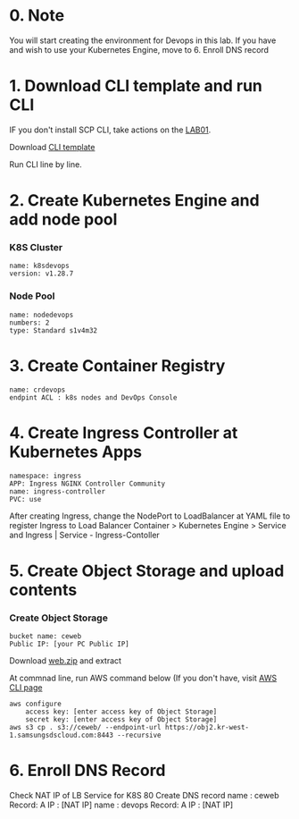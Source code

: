 # 0. Note

You will start creating the environment for Devops in this lab. If you have and wish to use your Kubernetes Engine, move to 6. Enroll DNS record

# 1. Download CLI template and run CLI 

IF you don't install SCP CLI, take actions on the [LAB01](https://github.com/scp-cloudacademy/ce-advanced/blob/main/01/2_On_SCP/1_config_cli.md).

Download [CLI template](https://github.com/scp-cloudacademy/ce-advanced/blob/main/24/cli_devops_env.xlsx)

Run CLI line by line.

# 2. Create Kubernetes Engine and add node pool
### K8S Cluster
    name: k8sdevops
    version: v1.28.7
### Node Pool
    name: nodedevops
    numbers: 2
    type: Standard s1v4m32

# 3. Create Container Registry
    name: crdevops
    endpint ACL : k8s nodes and DevOps Console

# 4. Create Ingress Controller at Kubernetes Apps
    namespace: ingress
    APP: Ingress NGINX Controller Community
    name: ingress-controller
    PVC: use
 After creating Ingress, change the NodePort to LoadBalancer at YAML file to register Ingress to Load Balancer
    Container > Kubernetes Engine > Service and Ingress | Service - Ingress-Contoller 

# 5. Create Object Storage and upload contents

### Create Object Storage
    bucket name: ceweb
    Public IP: [your PC Public IP]

Download [web.zip](https://github.com/scp-cloudacademy/ce-advanced/blob/main/24/web.zip) and extract 

At commnad line, run AWS command below (If you don't have, visit [AWS CLI page](https://aws.amazon.com/ko/cli/)

    aws configure
        access key: [enter access key of Object Storage]
        secret key: [enter access key of Object Storage]
    aws s3 cp . s3://ceweb/ --endpoint-url https://obj2.kr-west-1.samsungsdscloud.com:8443 --recursive
    

# 6. Enroll DNS Record

Check NAT IP of LB Service for K8S 80 
Create DNS record 
  name : ceweb
    Record: A
    IP : [NAT IP]
  name : devops
    Record: A
    IP : [NAT IP]  
